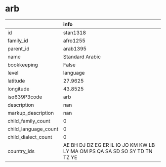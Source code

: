 # arb
|                      | info                                                                       |
|:---------------------|:---------------------------------------------------------------------------|
| id                   | stan1318                                                                   |
| family_id            | afro1255                                                                   |
| parent_id            | arab1395                                                                   |
| name                 | Standard Arabic                                                            |
| bookkeeping          | False                                                                      |
| level                | language                                                                   |
| latitude             | 27.9625                                                                    |
| longitude            | 43.8525                                                                    |
| iso639P3code         | arb                                                                        |
| description          | nan                                                                        |
| markup_description   | nan                                                                        |
| child_family_count   | 0                                                                          |
| child_language_count | 0                                                                          |
| child_dialect_count  | 0                                                                          |
| country_ids          | AE BH DJ DZ EG ER IL IQ JO KM KW LB LY MA OM PS QA SA SD SO SY TD TN TZ YE |